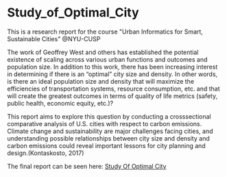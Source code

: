 # Study_of_Optimal_City
This is a research report for the course "Urban Informatics for Smart, Sustainable Cities" @NYU-CUSP

The work of Geoffrey West and others has established the potential existence of scaling across various urban functions and outcomes and population size. In addition to this work, there has been increasing interest in determining if there is an “optimal” city size and density. In other words, is there an ideal population size and density that will maximize the efficiencies of transportation systems, resource consumption, etc. and that will create the greatest outcomes in terms of quality of life metrics (safety, public health, economic equity, etc.)? 

This report aims to explore this question by conducting a crosssectional comparative analysis of U.S. cities with respect to carbon emissions. Climate change and sustainability are major challenges facing cities, and understanding possible relationships between city size and density and carbon emissions could reveal important lessons for city planning and design.(Kontaskosto, 2017)

The final report can be seen here: [Study Of Optimal City](https://drive.google.com/open?id=1Be6GASGAhm37ku8d53IAmgVxEiihI6-AiOVZSe2oMLkD7d-I-2hWQtQ61fcS-zrfy2JAlp5novxEUqXf)
